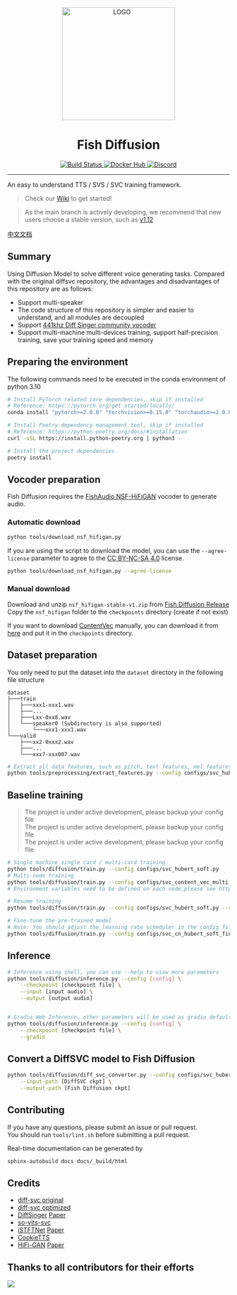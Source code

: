 <div align="center">

<img alt="LOGO" src="https://cdn.jsdelivr.net/gh/fishaudio/fish-diffusion@main/images/logo_512x512.png" width="256" height="256" />

# Fish Diffusion

<div>
<a href="https://github.com/fishaudio/fish-diffusion/actions/workflows/ci.yml">
<img alt="Build Status" src="https://img.shields.io/github/actions/workflow/status/fishaudio/fish-diffusion/ci.yml?style=flat-square&logo=GitHub">
</a>
<a href="https://hub.docker.com/r/lengyue233/fish-diffusion">
<img alt="Docker Hub" src="https://img.shields.io/docker/cloud/build/lengyue233/fish-diffusion?style=flat-square&logo=Docker&logoColor=white">
</a>
<a href="https://discord.gg/wbYSRBrW2E">
<img alt="Discord" src="https://img.shields.io/discord/1044927142900809739?color=%23738ADB&label=Discord&logo=discord&logoColor=white&style=flat-square">
</a>
</div>

</div>

------

An easy to understand TTS / SVS / SVC training framework.

> Check our [Wiki](https://fishaudio.github.io/fish-diffusion/) to get started! 
 
> As the main branch is actively developing, we recommend that new users choose a stable version, such as [v1.12](https://github.com/fishaudio/fish-diffusion/tree/v1.12)

[中文文档](README.zh.md)

## Summary
Using Diffusion Model to solve different voice generating tasks. Compared with the original diffsvc repository, the advantages and disadvantages of this repository are as follows:
+ Support multi-speaker
+ The code structure of this repository is simpler and easier to understand, and all modules are decoupled
+ Support [441khz Diff Singer community vocoder](https://openvpi.github.io/vocoders/)
+ Support multi-machine multi-devices training, support half-precision training, save your training speed and memory

## Preparing the environment
The following commands need to be executed in the conda environment of python 3.10

```bash
# Install PyTorch related core dependencies, skip if installed
# Reference: https://pytorch.org/get-started/locally/
conda install "pytorch>=2.0.0" "torchvision>=0.15.0" "torchaudio>=2.0.0" pytorch-cuda=11.8 -c pytorch -c nvidia

# Install Poetry dependency management tool, skip if installed
# Reference: https://python-poetry.org/docs/#installation
curl -sSL https://install.python-poetry.org | python3 -

# Install the project dependencies
poetry install
```

## Vocoder preparation
Fish Diffusion requires the [FishAudio NSF-HiFiGAN](https://github.com/fishaudio/fish-diffusion/releases/tag/v2.0.0) vocoder to generate audio.

### Automatic download
```bash
python tools/download_nsf_hifigan.py
```

If you are using the script to download the model, you can use the `--agree-license` parameter to agree to the [CC BY-NC-SA 4.0](https://creativecommons.org/licenses/by-nc-sa/4.0/) license.

```bash
python tools/download_nsf_hifigan.py --agree-license
```

### Manual download
Download and unzip `nsf_hifigan-stable-v1.zip` from [Fish Diffusion Release](https://github.com/fishaudio/fish-diffusion/releases/tag/v2.0.0)  
Copy the `nsf_hifigan` folder to the `checkpoints` directory (create if not exist)

If you want to download [ContentVec](https://github.com/auspicious3000/contentvec) manually, you can download it from [here](https://github.com/fishaudio/fish-diffusion/releases/download/v1.12/content-vec-best-legacy-500.pt) and put it in the `checkpoints` directory.

## Dataset preparation
You only need to put the dataset into the `dataset` directory in the following file structure

```shell
dataset
├───train
│   ├───xxx1-xxx1.wav
│   ├───...
│   ├───Lxx-0xx8.wav
│   └───speaker0 (Subdirectory is also supported)
│       └───xxx1-xxx1.wav
└───valid
    ├───xx2-0xxx2.wav
    ├───...
    └───xxx7-xxx007.wav
```

```bash
# Extract all data features, such as pitch, text features, mel features, etc.
python tools/preprocessing/extract_features.py --config configs/svc_hubert_soft.py --path dataset --clean
```

## Baseline training
> The project is under active development, please backup your config file  
> The project is under active development, please backup your config file  
> The project is under active development, please backup your config file  

```bash
# Single machine single card / multi-card training
python tools/diffusion/train.py --config configs/svc_hubert_soft.py
# Multi-node training
python tools/diffusion/train.py --config configs/svc_content_vec_multi_node.py
# Environment variables need to be defined on each node,please see https://pytorch-lightning.readthedocs.io/en/1.6.5/clouds/cluster.html  for more infomation.

# Resume training
python tools/diffusion/train.py --config configs/svc_hubert_soft.py --resume [checkpoint file]

# Fine-tune the pre-trained model
# Note: You should adjust the learning rate scheduler in the config file to warmup_cosine_finetune
python tools/diffusion/train.py --config configs/svc_cn_hubert_soft_finetune.py --pretrained [checkpoint file]
```

## Inference
```bash
# Inference using shell, you can use --help to view more parameters
python tools/diffusion/inference.py --config [config] \
    --checkpoint [checkpoint file] \
    --input [input audio] \
    --output [output audio]


# Gradio Web Inference, other parameters will be used as gradio default parameters
python tools/diffusion/inference.py --config [config] \
    --checkpoint [checkpoint file] \
    --gradio
```

## Convert a DiffSVC model to Fish Diffusion
```bash
python tools/diffusion/diff_svc_converter.py --config configs/svc_hubert_soft_diff_svc.py \
    --input-path [DiffSVC ckpt] \
    --output-path [Fish Diffusion ckpt]
```

## Contributing
If you have any questions, please submit an issue or pull request.  
You should run `tools/lint.sh` before submitting a pull request.

Real-time documentation can be generated by
```bash
sphinx-autobuild docs docs/_build/html
```

## Credits
+ [diff-svc original](https://github.com/prophesier/diff-svc)
+ [diff-svc optimized](https://github.com/innnky/diff-svc/)
+ [DiffSinger](https://github.com/openvpi/DiffSinger/) [Paper](https://arxiv.org/abs/2105.02446)
+ [so-vits-svc](https://github.com/innnky/so-vits-svc)
+ [iSTFTNet](https://github.com/rishikksh20/iSTFTNet-pytorch) [Paper](https://arxiv.org/pdf/2203.02395.pdf)
+ [CookieTTS](https://github.com/CookiePPP/cookietts/tree/master/CookieTTS/_4_mtw/hifigan)
+ [HiFi-GAN](https://github.com/jik876/hifi-gan) [Paper](https://arxiv.org/abs/2010.05646)

## Thanks to all contributors for their efforts

<a href="https://github.com/fishaudio/fish-diffusion/graphs/contributors" target="_blank">
  <img src="https://contrib.rocks/image?repo=fishaudio/fish-diffusion" />
</a>

